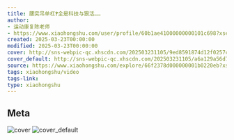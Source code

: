 ```yaml
---
title: 腰突吊单杠❓全是科技与狠活……
author:
- 运动康复陈老师
- https://www.xiaohongshu.com/user/profile/60b1ae41000000000101c698?xsec_token=undefined
created: 2025-03-23T00:00:00
modified: 2025-03-23T00:00:00
cover: http://sns-webpic-qc.xhscdn.com/202503231105/9ed8591874d12f0257c5507bfe47d27c/1040g00831847gqc00s005o5hlp0gbhko9edkgn0!nc_n_webp_prv_1
cover_default: http://sns-webpic-qc.xhscdn.com/202503231105/a6a129a56d7154fb31c0d7eb38a8b99c/1040g00831847gqc00s005o5hlp0gbhko9edkgn0!nc_n_webp_mw_1
source: https://www.xiaohongshu.com/explore/66f2378d000000001b0220eb?xsec_token=ABsmiILWoCxrKKBn3vY3XhIuuxEtZbxiULCgZVrTeex0g=
tags: xiaohongshu/video
tags-link:
type: xiaohongshu
---
```


## Meta

![cover](http://sns-webpic-qc.xhscdn.com/202503231105/9ed8591874d12f0257c5507bfe47d27c/1040g00831847gqc00s005o5hlp0gbhko9edkgn0!nc_n_webp_prv_1)
![cover_default](http://sns-webpic-qc.xhscdn.com/202503231105/a6a129a56d7154fb31c0d7eb38a8b99c/1040g00831847gqc00s005o5hlp0gbhko9edkgn0!nc_n_webp_mw_1)
